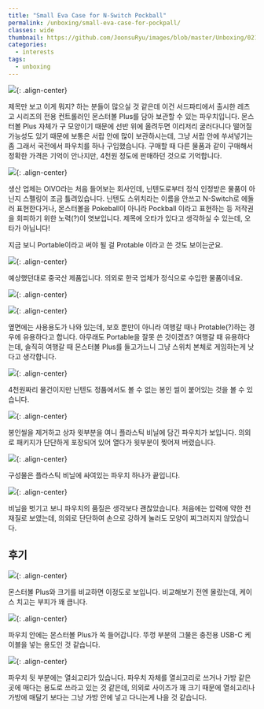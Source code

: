```yaml
---
title: "Small Eva Case for N-Switch Pockball"
permalink: /unboxing/small-eva-case-for-pockpall/
classes: wide
thumbnail: https://github.com/JoonsuRyu/images/blob/master/Unboxing/021/00.jpg?raw=true
categories:
  - interests
tags:
  - unboxing
---
```


![](https://github.com/JoonsuRyu/images/blob/master/Unboxing/021/00.jpg?raw=true){: .align-center}

제목만 보고 이게 뭐지? 하는 분들이 많으실 것 같은데 이건 서드파티에서 출시한 레츠고 시리즈의 전용 컨트롤러인 몬스터볼 Plus를 담아 보관할 수 있는 파우치입니다. 몬스터볼 Plus 자체가 구 모양이기 때문에 선반 위에 올려두면 이리저리 굴러다니다 떨어질 가능성도 있기 때문에 보통은 서랍 안에 많이 보관하시는데, 그냥 서랍 안에 쑤셔넣기는 좀 그래서 국전에서 파우치를 하나 구입했습니다. 구매할 때 다른 물품과 같이 구매해서 정확한 가격은 기억이 안나지만, 4천원 정도에 판매하던 것으로 기억합니다.

![](https://github.com/JoonsuRyu/images/blob/master/Unboxing/021/01.jpg?raw=true){: .align-center}

생산 업체는 OIVO라는 처음 들어보는 회사인데, 닌텐도로부터 정식 인정받은 물품이 아닌지 스펠링이 조금 틀려있습니다. 닌텐도 스위치라는 이름을 안쓰고 N-Switch로 에둘러 표현한다거나, 몬스터볼을 Pokeball이 아니라 Pockball 이라고 표현하는 등 저작권을 회피하기 위한 노력(?)이 엿보입니다. 제목에 오타가 있다고 생각하실 수 있는데, 오타가 아닙니다!

지금 보니 Portable이라고 써야 될 걸 Protable 이라고 쓴 것도 보이는군요.

![](https://github.com/JoonsuRyu/images/blob/master/Unboxing/021/02.jpg?raw=true){: .align-center}

예상했던대로 중국산 제품입니다. 의외로 한국 업체가 정식으로 수입한 물품이네요.

![](https://github.com/JoonsuRyu/images/blob/master/Unboxing/021/03.jpg?raw=true){: .align-center}

![](https://github.com/JoonsuRyu/images/blob/master/Unboxing/021/04.jpg?raw=true){: .align-center}

옆면에는 사용용도가 나와 있는데, 보호 뿐만이 아니라 여행갈 때나 Protable(?)하는 경우에 유용하다고 합니다. 아무래도 Portable을 잘못 쓴 것이겠죠? 여행갈 때 유용하다는데, 솔직히 여행갈 때 몬스터볼 Plus를 들고가느니 그냥 스위치 본체로 게임하는게 낫다고 생각합니다.

![](https://github.com/JoonsuRyu/images/blob/master/Unboxing/021/05.jpg?raw=true){: .align-center}

4천원짜리 물건이지만 닌텐도 정품에서도 볼 수 없는 봉인 씰이 붙어있는 것을 볼 수 있습니다.

![](https://github.com/JoonsuRyu/images/blob/master/Unboxing/021/06.jpg?raw=true){: .align-center}

봉인씰을 제거하고 상자 윗부분을 여니 플라스틱 비닐에 담긴 파우치가 보입니다. 의외로 패키지가 단단하게 포장되어 있어 열다가 윗부분이 찢어져 버렸습니다.

![](https://github.com/JoonsuRyu/images/blob/master/Unboxing/021/07.jpg?raw=true){: .align-center}

구성물은 플라스틱 비닐에 싸여있는 파우치 하나가 끝입니다.

![](https://github.com/JoonsuRyu/images/blob/master/Unboxing/021/08.jpg?raw=true){: .align-center}

비닐을 벗기고 보니 파우치의 품질은 생각보다 괜찮았습니다. 처음에는 압력에 약한 천 재질로 보였는데, 의외로 단단하여 손으로 강하게 눌러도 모양이 찌그러지지 않았습니다.

## 후기

![](https://github.com/JoonsuRyu/images/blob/master/Unboxing/021/09.jpg?raw=true){: .align-center}

몬스터볼 Plus와 크기를 비교하면 이정도로 보입니다. 비교해보기 전엔 몰랐는데, 케이스 치고는 부피가 꽤 큽니다.

![](https://github.com/JoonsuRyu/images/blob/master/Unboxing/021/10.jpg?raw=true){: .align-center}

파우치 안에는 몬스터볼 Plus가 쏙 들어갑니다. 뚜껑 부분의 그물은 충전용 USB-C 케이블을 넣는 용도인 것 같습니다.

![](https://github.com/JoonsuRyu/images/blob/master/Unboxing/021/11.jpg?raw=true){: .align-center}

파우치 뒷 부분에는 열쇠고리가 있습니다. 파우치 자체를 열쇠고리로 쓰거나 가방 같은 곳에 매다는 용도로 쓰라고 있는 것 같은데, 의외로 사이즈가 꽤 크기 때문에 열쇠고리나 가방에 매달기 보다는 그냥 가방 안에 넣고 다니는게 나을 것 같습니다.